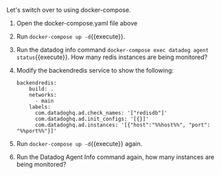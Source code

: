 Let's switch over to using docker-compose.

1.  Open the docker-compose.yaml file above
2.  Run `docker-compose up -d`{{execute}}.
3.  Run the datadog info command `docker-compose exec datadog agent status`{{execute}}. How many redis instances are being monitored?
4.  Modify the backendredis service to show the following:

    <pre><code class=yaml>backendredis:
        build: .
        networks:
          - main
        labels:
          com.datadoghq.ad.check_names: '["redisdb"]'
          com.datadoghq.ad.init_configs: '[{}]'
          com.datadoghq.ad.instances: '[{"host":"%%host%%", "port": "%%port%%"}]'
    </code></pre>

5.  Run `docker-compose up -d`{{execute}} again. 
6.  Run the Datadog Agent Info command again, how many instances are being monitored?
